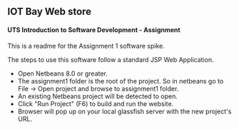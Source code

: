 ## IOT Bay Web store
#### UTS Introduction to Software Development - Assignment

This is a readme for the Assignment 1 software spike.

The steps to use this software follow a standard JSP Web Application.

* Open Netbeans 8.0 or greater.
* The assignment1 folder is the root of the project. So in netbeans go to File -> Open project and browse to assignment1 folder.
* An existing Netbeans project will be detected to open.
* Click "Run Project" (F6) to build and run the website.
* Browser will pop up on your local glassfish server with the new project's URL.
